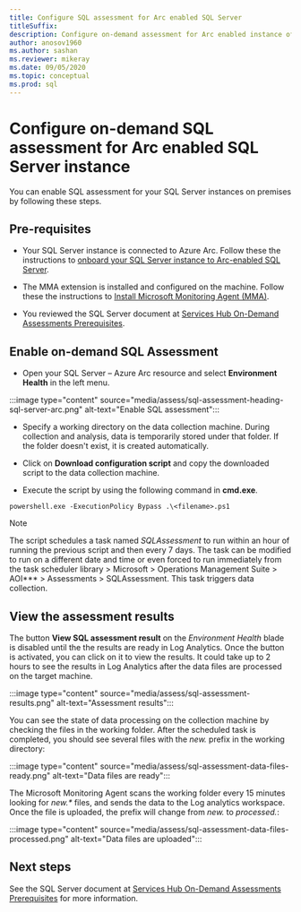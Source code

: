```yaml
---
title: Configure SQL assessment for Arc enabled SQL Server
titleSuffix:  
description: Configure on-demand assessment for Arc enabled instance of SQL Server
author: anosov1960
ms.author: sashan 
ms.reviewer: mikeray
ms.date: 09/05/2020
ms.topic: conceptual
ms.prod: sql
---
```

# Configure on-demand SQL assessment for Arc enabled SQL Server instance

You can enable SQL assessment for your SQL Server instances on premises by following these steps.

## Pre-requisites

* Your SQL Server instance is connected to Azure Arc. Follow these the instructions to [onboard your SQL Server instance to  Arc-enabled SQL Server](connect.md).

* The MMA extension is installed and configured on the machine. Follow these the instructions to [Install Microsoft Monitoring Agent (MMA)](configure-advanced-data-security.md#install-microsoft-monitoring-agent-mma-on-the-remote-machine).

* You reviewed the SQL Server document at [Services Hub On-Demand Assessments Prerequisites](https://docs.microsoft.com/services-hub/health/assessment-prereq-docs#on-demand-assessment-prerequisite-documents).

## Enable on-demand SQL Assessment

* Open your SQL Server – Azure Arc resource and select __Environment Health__ in the left menu.

:::image type="content" source="media/assess/sql-assessment-heading-sql-server-arc.png" alt-text="Enable SQL assessment":::

* Specify a working directory on the data collection machine. During collection and analysis, data is temporarily stored under that folder. If the folder doesn't exist, it is created automatically.

* Click on __Download configuration script__ and copy the downloaded script to the data collection  machine.

* Execute the script by using the following command in __cmd.exe__.

```cmd.exe
powershell.exe -ExecutionPolicy Bypass .\<filename>.ps1
```

> [!NOTE]
> The script schedules a task named *SQLAssessment* to run within an hour of running the previous script and then every 7 days. The task can be modified to run on a different date and time or even forced to run immediately from the task scheduler library > Microsoft > Operations Management Suite > AOI*** > Assessments > SQLAssessment. This task triggers data collection.

## View the assessment results

The button __View SQL assessment result__ on the _Environment Health_ blade is disabled until the the results are ready in Log Analytics. Once the button is activated, you can click on it to view the results. It could take up to 2 hours to see the results in Log Analytics after the data files are processed on the target machine.

:::image type="content" source="media/assess/sql-assessment-results.png" alt-text="Assessment results":::

You can see the state of data processing on the collection machine by checking the files in the working folder. After the scheduled task is completed, you should see several files with the _new._ prefix in the working directory:

:::image type="content" source="media/assess/sql-assessment-data-files-ready.png" alt-text="Data files are ready":::

The Microsoft Monitoring Agent scans the working folder every 15 minutes looking for _new.*_ files, and sends the data to the Log analytics workspace. Once the file is uploaded, the prefix will change from _new._ to _processed._:

:::image type="content" source="media/assess/sql-assessment-data-files-processed.png" alt-text="Data files are uploaded":::

## Next steps

See the SQL Server document at [Services Hub On-Demand Assessments Prerequisites](https://docs.microsoft.com/services-hub/health/assessment-prereq-docs#on-demand-assessment-prerequisite-documents) for more information.
